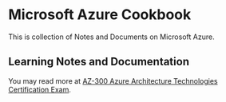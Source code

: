 # Microsoft Azure Cookbook
This is collection of Notes and Documents on Microsoft Azure.

## Learning Notes and Documentation
You may read more at [AZ-300 Azure Architecture Technologies Certification Exam](az-300-azure-architecture-technologies-certification-exam.md).
